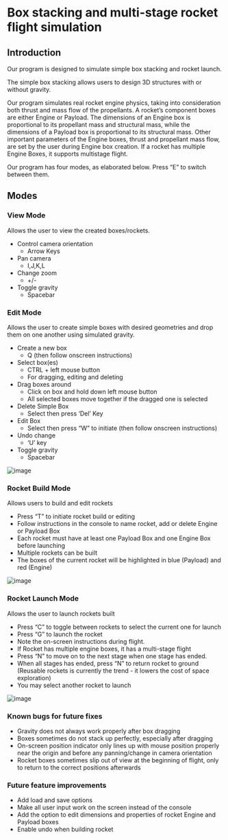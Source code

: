 # Box stacking and multi-stage rocket flight simulation

## Introduction
Our program is designed to simulate simple box stacking and rocket launch. 

The simple box stacking allows users to design 3D structures with or without gravity. 

Our program simulates real rocket engine physics, taking into consideration both thrust and mass flow of the propellants. A rocket’s component boxes are either Engine or Payload. The dimensions of an Engine box is proportional to its propellant mass and structural mass, while the dimensions of a Payload box is proportional to its structural mass. Other important parameters of the Engine boxes, thrust and propellant mass flow, are set by the user during Engine box creation. If a rocket has multiple Engine Boxes, it supports multistage flight.

Our program has four modes, as elaborated below. Press “E” to switch between them.

## Modes
### View Mode
Allows the user to view the created boxes/rockets.
* Control camera orientation
  * Arrow Keys
* Pan camera
  * I,J,K,L
* Change zoom
  * +/-
* Toggle gravity
  * Spacebar  
  
### Edit Mode
Allows the user to create simple boxes with desired geometries and drop them on one another using simulated gravity.
* Create a new box
  * Q (then follow onscreen instructions)
* Select box(es)
  * CTRL + left mouse button
  * For dragging, editing and deleting
* Drag boxes around
  * Click on box and hold down left mouse button
  * All selected boxes move together if the dragged one is selected
* Delete Simple Box
  * Select then press ‘Del’ Key 
* Edit Box
  * Select then press “W” to initiate (then follow onscreen instructions)
* Undo change
  * ‘U’ key
* Toggle gravity
  * Spacebar  
 
 ![image](https://drive.google.com/uc?export=view&id=1wZ6tZL3ompykvIeNZPWymA7JwsirK17N)
 
 ### Rocket Build Mode
Allows users to build and edit rockets
* Press “T” to initiate rocket build or editing
* Follow instructions in the console to name rocket, add or delete Engine or Payload Box
* Each rocket must have at least one Payload Box and one Engine Box before launching
* Multiple rockets can be built
* The boxes of the current rocket will be highlighted in blue (Payload) and red (Engine)

![image](https://drive.google.com/uc?export=view&id=1J1jM8gUdqd84Lwcn2z6DL1gytXK_uIss)

 ### Rocket Launch Mode
Allows the user to launch rockets built
* Press “C” to toggle between rockets to select the current one for launch
* Press “G” to launch the rocket
* Note the on-screen instructions during flight. 
* If Rocket has multiple engine boxes, it has a multi-stage flight
* Press “N” to move on to the next stage when one stage has ended.
* When all stages has ended, press “N” to return rocket to ground (Reusable rockets is currently the trend - it lowers the cost of space exploration)
* You may select another rocket to launch

![image](https://drive.google.com/uc?export=view&id=184xFGDM7qU4BX3nrGz6c_mrrCNvnorBq)

### Known bugs for future fixes
* Gravity does not always work properly after box dragging
* Boxes sometimes do not stack up perfectly, especially after dragging
* On-screen position indicator only lines up with mouse position properly near the origin and before any panning/change in camera orientation
* Rocket boxes sometimes slip out of view at the beginning of flight, only to return to the correct positions afterwards

### Future feature improvements
* Add load and save options
* Make all user input work on the screen instead of the console
* Add the option to edit dimensions and properties of rocket Engine and Payload boxes
* Enable undo when building rocket
